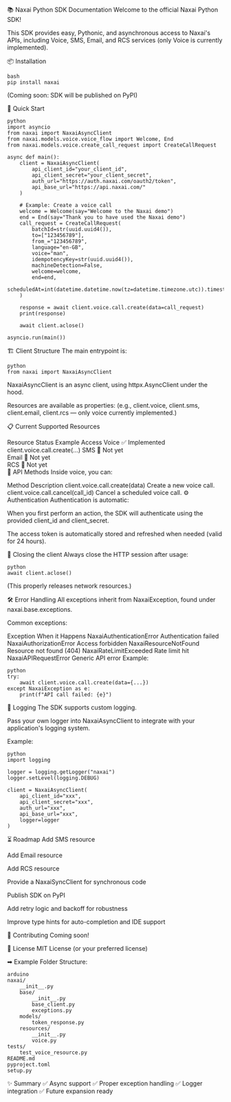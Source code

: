 📚 Naxai Python SDK Documentation
Welcome to the official Naxai Python SDK!

This SDK provides easy, Pythonic, and asynchronous access to Naxai's APIs, including Voice, SMS, Email, and RCS services (only Voice is currently implemented).

📦 Installation
```
bash
pip install naxai
```
(Coming soon: SDK will be published on PyPI)

🚀 Quick Start
```
python
import asyncio
from naxai import NaxaiAsyncClient
from naxai.models.voice.voice_flow import Welcome, End
from naxai.models.voice.create_call_request import CreateCallRequest

async def main():
    client = NaxaiAsyncClient(
        api_client_id="your_client_id",
        api_client_secret="your_client_secret",
        auth_url="https://auth.naxai.com/oauth2/token",
        api_base_url="https://api.naxai.com/"
    )

    # Example: Create a voice call
    welcome = Welcome(say="Welcome to the Naxai demo")
    end = End(say="Thank you to have used the Naxai demo")
    call_request = CreateCallRequest(
        batchId=str(uuid.uuid4()),
        to=["123456789"],
        from_="123456789",
        language="en-GB",
        voice="man",
        idempotencyKey=str(uuid.uuid4()),
        machineDetection=False,
        welcome=welcome,
        end=end,
        scheduledAt=int(datetime.datetime.now(tz=datetime.timezone.utc)).timestamp()
    )

    response = await client.voice.call.create(data=call_request)
    print(response)

    await client.aclose()

asyncio.run(main())
```
🏗 Client Structure
The main entrypoint is:

```
python
from naxai import NaxaiAsyncClient
```
NaxaiAsyncClient is an async client, using httpx.AsyncClient under the hood.

Resources are available as properties:
(e.g., client.voice, client.sms, client.email, client.rcs — only voice currently implemented.)

📋 Current Supported Resources

Resource	Status	Example Access
Voice	✅ Implemented	client.voice.call.create(...)
SMS	🚧 Not yet	
Email	🚧 Not yet	
RCS	🚧 Not yet	
📖 API Methods
Inside voice, you can:


Method	Description
client.voice.call.create(data)	Create a new voice call.
client.voice.call.cancel(call_id)	Cancel a scheduled voice call.
⚙ Authentication
Authentication is automatic:

When you first perform an action, the SDK will authenticate using the provided client_id and client_secret.

The access token is automatically stored and refreshed when needed (valid for 24 hours).

🧹 Closing the client
Always close the HTTP session after usage:

```
python
await client.aclose()
```
(This properly releases network resources.)

🛠 Error Handling
All exceptions inherit from NaxaiException, found under naxai.base.exceptions.

Common exceptions:


Exception	When it Happens
NaxaiAuthenticationError	Authentication failed
NaxaiAuthorizationError	Access forbidden
NaxaiResourceNotFound	Resource not found (404)
NaxaiRateLimitExceeded	Rate limit hit
NaxaiAPIRequestError	Generic API error
Example:
```
python
try:
    await client.voice.call.create(data={...})
except NaxaiException as e:
    print(f"API call failed: {e}")
```
📓 Logging
The SDK supports custom logging.

Pass your own logger into NaxaiAsyncClient to integrate with your application's logging system.

Example:
```
python
import logging

logger = logging.getLogger("naxai")
logger.setLevel(logging.DEBUG)

client = NaxaiAsyncClient(
    api_client_id="xxx",
    api_client_secret="xxx",
    auth_url="xxx",
    api_base_url="xxx",
    logger=logger
)
```
⏳ Roadmap
 Add SMS resource

 Add Email resource

 Add RCS resource

 Provide a NaxaiSyncClient for synchronous code

 Publish SDK on PyPI

 Add retry logic and backoff for robustness

 Improve type hints for auto-completion and IDE support

🤝 Contributing
Coming soon!

📜 License
MIT License (or your preferred license)

➡ Example Folder Structure:
```
arduino
naxai/
    __init__.py
    base/
        __init__.py
        base_client.py
        exceptions.py
    models/
        token_response.py
    resources/
        __init__.py
        voice.py
tests/
    test_voice_resource.py
README.md
pyproject.toml
setup.py
```
✨ Summary
✅ Async support
✅ Proper exception handling
✅ Logger integration
✅ Future expansion ready